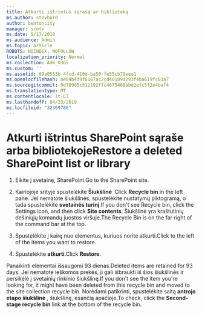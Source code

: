 ```yaml
---
title: Atkurti ištrintus sąrašą ar biblioteką
ms.author: stevhord
author: bentoncity
manager: scotv
ms.date: 5/17/2018
ms.audience: Admin
ms.topic: article
ROBOTS: NOINDEX, NOFOLLOW
localization_priority: Normal
ms.collection: Adm_O365
ms.custom: ''
ms.assetid: 09a0553b-4fcd-410d-ba50-fe55cb79eea1
ms.openlocfilehash: ae04b4f9f6167ac2cd40109d293f4ba619fc03a7
ms.sourcegitcommit: 9d78905c512192ffc4675468abd2efc5f2e4baf4
ms.translationtype: MT
ms.contentlocale: lt-LT
ms.lasthandoff: 04/23/2019
ms.locfileid: "32369786"
---
```

# <a name="restore-a-deleted-sharepoint-list-or-library"></a><span data-ttu-id="b7a7e-102">Atkurti ištrintus SharePoint sąraše arba bibliotekoje</span><span class="sxs-lookup"><span data-stu-id="b7a7e-102">Restore a deleted SharePoint list or library</span></span>

1. <span data-ttu-id="b7a7e-103">Eikite į svetainę, SharePoint.</span><span class="sxs-lookup"><span data-stu-id="b7a7e-103">Go to the SharePoint site.</span></span>
    
2. <span data-ttu-id="b7a7e-104">Kairiojoje srityje spustelėkite **Šiukšlinė** .</span><span class="sxs-lookup"><span data-stu-id="b7a7e-104">Click **Recycle bin** in the left pane.</span></span> <span data-ttu-id="b7a7e-105">Jei nematote šiukšlinės, spustelėkite nustatymų piktogramą, o tada spustelėkite **svetainės turinį**.</span><span class="sxs-lookup"><span data-stu-id="b7a7e-105">If you don't see Recycle bin, click the Settings icon, and then click **Site contents**.</span></span> <span data-ttu-id="b7a7e-106">Šiukšlinė yra kraštutinių dešiniųjų komandų juostos viršuje.</span><span class="sxs-lookup"><span data-stu-id="b7a7e-106">The Recycle Bin is on the far right of the command bar at the top.</span></span>
    
3. <span data-ttu-id="b7a7e-107">Spustelėkite į kairę nuo elementus, kuriuos norite atkurti.</span><span class="sxs-lookup"><span data-stu-id="b7a7e-107">Click to the left of the items you want to restore.</span></span>
    
4. <span data-ttu-id="b7a7e-108">Spustelėkite **atkurti**.</span><span class="sxs-lookup"><span data-stu-id="b7a7e-108">Click **Restore**.</span></span>
    
<span data-ttu-id="b7a7e-109">Panaikinti elementai išsaugomi 93 dienas.</span><span class="sxs-lookup"><span data-stu-id="b7a7e-109">Deleted items are retained for 93 days.</span></span> <span data-ttu-id="b7a7e-110">Jei nematote ieškomos prekės, ji gali išbraukti iš šios šiukšlinės ir persikėlė į svetainių rinkinio šiukšlinę.</span><span class="sxs-lookup"><span data-stu-id="b7a7e-110">If you don't see the item you're looking for, it might have been deleted from this recycle bin and moved to the site collection recycle bin.</span></span> <span data-ttu-id="b7a7e-111">Norėdami patikrinti, spustelėkite saitą **antrojo etapo šiukšlinė** , šiukšlinę, esančią apačioje.</span><span class="sxs-lookup"><span data-stu-id="b7a7e-111">To check, click the **Second-stage recycle bin** link at the bottom of the recycle bin.</span></span> 
  

